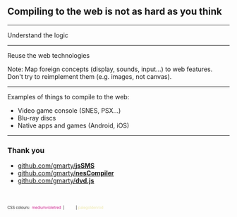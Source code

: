 ## Compiling to the web is not as hard as you think

---

Understand the logic

---

Reuse the web technologies

Note:
Map foreign concepts (display, sounds, input...) to web features.
Don't try to reimplement them (e.g. images, not canvas).

---

Examples of things to compile to the web:

* Video game console (SNES, PSX...)
* Blu-ray discs
* Native apps and games (Android, iOS)

---

### Thank you

* [github.com/gmarty/**jsSMS**](https://github.com/gmarty/jsSMS)
* [github.com/gmarty/**nesCompiler**](https://github.com/gmarty/nesCompiler)
* [github.com/gmarty/**dvd.js**](https://github.com/gmarty/dvd.js)

<div style="font-size: 60%; margin-top: 3rem;">
CSS colours: <span style="background: white; color: mediumvioletred">&nbsp;mediumvioletred&nbsp;</span> | <span style="color: white">white</span> | <span style="color: palegoldenrod">palegoldenrod</span>
</div>
